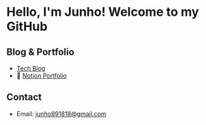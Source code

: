 # Hello, I'm Junho! Welcome to my GitHub

## Blog & Portfolio
-  [Tech Blog](https://velog.io/@jjunho)
- 💼 [Notion Portfolio](https://childlike-mahogany-afc.notion.site/Portfolio-1a02afb756eb807caafee66803739f72)

## Contact
- Email: junho891818@gmail.com